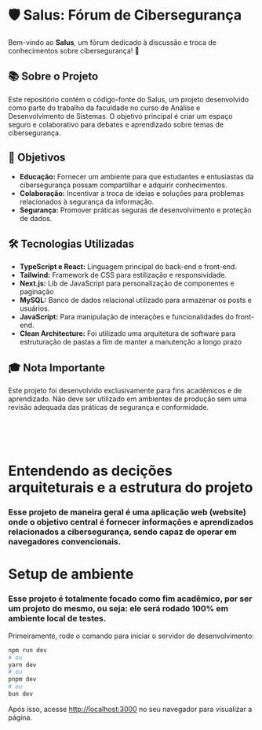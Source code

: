 # 🛡️ Salus: Fórum de Cibersegurança

Bem-vindo ao **Salus**, um fórum dedicado à discussão e troca de conhecimentos sobre cibersegurança! 🔐

## 📚 Sobre o Projeto

Este repositório contém o código-fonte do Salus, um projeto desenvolvido como parte do trabalho da faculdade no curso de Análise e Desenvolvimento de Sistemas. O objetivo principal é criar um espaço seguro e colaborativo para debates e aprendizado sobre temas de cibersegurança.

## 🎯 Objetivos

- **Educação:** Fornecer um ambiente para que estudantes e entusiastas da cibersegurança possam compartilhar e adquirir conhecimentos.
- **Colaboração:** Incentivar a troca de ideias e soluções para problemas relacionados à segurança da informação.
- **Segurança:** Promover práticas seguras de desenvolvimento e proteção de dados.

## 🛠️ Tecnologias Utilizadas

- **TypeScript e React:** Linguagem principal do back-end e front-end.
- **Tailwind:** Framework de CSS para estilização e responsividade.
- **Next.js:** Lib de JavaScript para personalização de componentes e paginação
- **MySQL:** Banco de dados relacional utilizado para armazenar os posts e usuários.
- **JavaScript:** Para manipulação de interações e funcionalidades do front-end.
- **Clean Architecture:** Foi utilizado uma arquitetura de software para estruturação de pastas a fim de manter a manutenção a longo prazo


## 🎓 Nota Importante
Este projeto foi desenvolvido exclusivamente para fins acadêmicos e de aprendizado. Não deve ser utilizado em ambientes de produção sem uma revisão adequada das práticas de segurança e conformidade.

<br><br><br>

# Entendendo as decições arquiteturais e a estrutura do projeto

### Esse projeto de maneira geral é uma aplicação web (website) onde o objetivo central é fornecer informações e aprendizados relacionados a cibersegurança, sendo capaz de operar em navegadores convencionais.

# Setup de ambiente

### Esse projeto é totalmente focado como fim acadêmico, por ser um projeto do mesmo, ou seja: ele será rodado 100% em ambiente local de testes.

Primeiramente, rode o comando para iniciar o servidor de desenvolvimento:

```bash
npm run dev
# ou
yarn dev
# ou
pnpm dev
# ou
bun dev
```

Após isso, acesse [http://localhost:3000](http://localhost:3000) no seu navegador para visualizar a página.

